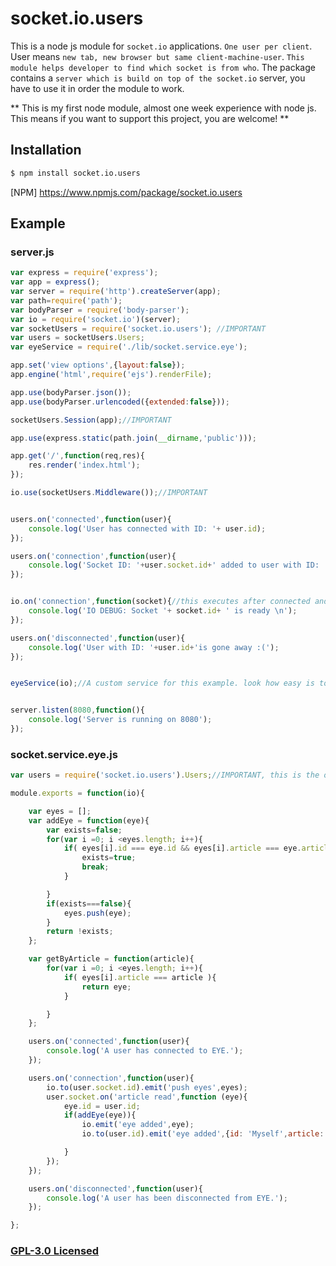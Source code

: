 # socket.io.users

This is a node js module for `socket.io` applications. `One user per client`. User means `new tab, new browser but same client-machine-user`. `This module helps developer to find which socket is from who`. The package contains a `server which is build on top of the socket.io` server, you have to use it in order the module to work.

** This is my first node module, almost one week  experience with node js.  This means if you want to support this project, you are welcome! **

## Installation

```sh
$ npm install socket.io.users
```

[NPM] https://www.npmjs.com/package/socket.io.users

## Example

### server.js
```js
var express = require('express');
var app = express();
var server = require('http').createServer(app);
var path=require('path');
var bodyParser = require('body-parser');
var io = require('socket.io')(server);
var socketUsers = require('socket.io.users'); //IMPORTANT
var users = socketUsers.Users;
var eyeService = require('./lib/socket.service.eye');

app.set('view options',{layout:false});
app.engine('html',require('ejs').renderFile);

app.use(bodyParser.json());
app.use(bodyParser.urlencoded({extended:false}));

socketUsers.Session(app);//IMPORTANT

app.use(express.static(path.join(__dirname,'public')));

app.get('/',function(req,res){
    res.render('index.html');
});

io.use(socketUsers.Middleware());//IMPORTANT


users.on('connected',function(user){
    console.log('User has connected with ID: '+ user.id);
});

users.on('connection',function(user){
    console.log('Socket ID: '+user.socket.id+' added to user with ID: '+user.id);
});


io.on('connection',function(socket){//this executes after connected and  connection
    console.log('IO DEBUG: Socket '+ socket.id+ ' is ready \n'); 
});

users.on('disconnected',function(user){
    console.log('User with ID: '+user.id+'is gone away :(');
});


eyeService(io);//A custom service for this example. look how easy is to manage your code with users and socket.io.users module


server.listen(8080,function(){
    console.log('Server is running on 8080'); 
});
```
### socket.service.eye.js

```js
var users = require('socket.io.users').Users;//IMPORTANT, this is the only require you want here.

module.exports = function(io){

    var eyes = [];
    var addEye = function(eye){
        var exists=false;
        for(var i =0; i <eyes.length; i++){
            if( eyes[i].id === eye.id && eyes[i].article === eye.article ){
                exists=true;
                break;
            }

        }
        if(exists===false){
            eyes.push(eye);   
        }
        return !exists;
    };

    var getByArticle = function(article){
        for(var i =0; i <eyes.length; i++){
            if( eyes[i].article === article ){
                return eye;
            }

        }
    };

    users.on('connected',function(user){
        console.log('A user has connected to EYE.'); 
    });

    users.on('connection',function(user){
        io.to(user.socket.id).emit('push eyes',eyes);
        user.socket.on('article read',function (eye){
            eye.id = user.id;
            if(addEye(eye)){
                io.emit('eye added',eye); 
                io.to(user.id).emit('eye added',{id: 'Myself',article: 'You have seen an article', town: 'Server'});

            }
        }); 
    });

    users.on('disconnected',function(user){
        console.log('A user has been disconnected from EYE.'); 
    });

};

```


### [GPL-3.0 Licensed](LICENSE)

[downloads-url]: https://www.npmjs.com/package/socket.io.users
